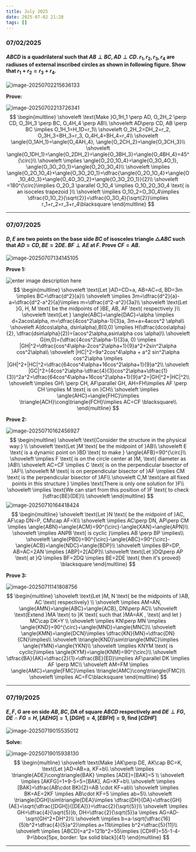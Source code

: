 ```yaml
---
title: July 2025
date: 2025-07-02 21:28
tags: []
---
```


### 07/02/2025

#### $ABCD$ is a quadrilateral such that $AB \perp BC, AD \perp CD$. $r_1, r_2, r_3, r_4$ are radiuses of external inscribed circles as shown in following figure. Show that $r_1+r_2=r_3+r_4$.

![image-20250702215636133](/assets/images/2025/image-20250702215636133.png)

**Prove:**

![image-20250702213726341](/assets/images/2025/image-20250702213726341.png)
$$
\begin{multline}
\shoveleft \text{Make }O_1H_1 \perp AD, O_2H_2 \perp CD, O_3H_3 \perp BC, O_4H_4 \perp AB\\
\shoveleft AD\perp CD, AB \perp BC \implies O_1H_1=H_1D=r_1\\
\shoveleft O_2H_2=DH_2=r_2, O_3H_3=BH_3=r_3, O_4H_4=BH_4=r_4\\
\shoveleft \angle{O_1AH_1}=\angle{O_4AH_4}, \angle{O_2CH_2}=\angle{O_3CH_3}\\
\shoveleft \angle{O_1DH_1}=\angle{O_2DH_2}=\angle{O_3BH_3}=\angle{O_4BH_4}=45^{\circ}\\
\shoveleft \implies \angle{O_2O_1O_4}=\angle{O_3O_4O_1}, \angle{O_3O_2O_1}=\angle{O_2O_3O_4}\\
\shoveleft \implies \angle{O_2O_1O_4}+\angle{O_3O_2O_1}=\dfrac{\angle{O_2O_1O_4}+\angle{O_1O_4O_3}+\angle{O_4O_3O_2}+\angle{O_3O_2O_1}}{2}\\
\shoveleft =180^{\circ}\implies O_2O_3 \parallel O_1O_4 \implies O_1O_2O_3O_4 \text{ is an isoceles trapezoid }\\
\shoveleft \implies O_1O_2=O_3O_4\implies \dfrac{O_1O_2}{\sqrt{2}}=\dfrac{O_3O_4}{\sqrt{2}}\implies r_1+r_2=r_3+r_4\blacksquare
\end{multline}
$$

---

### 07/07/2025

#### $D, E$ are two points on the base side $BC$ of isosceles triangle $\triangle{ABC}$ such that $AD=CD, BE=2DE$. $BF\perp AE$ at $F$. Prove $CF=AB$.

![image-20250707134145105](/assets/images/2025/image-20250707134145105.png)

**Prove 1:**

![enter image description here](/assets/images/2025/image-20250709200911203.png)
$$
\begin{multline}
\shoveleft \text{Let }AD=CD=a, AB=AC=d, BD=3m \implies BC=\dfrac{d^2}{a}\\
\shoveleft \implies 3m=\dfrac{d^2}{a}-a=\dfrac{d^2-a^2}{a}\implies m=\dfrac{d^2-a^2}{3a}\\
\shoveleft \text{Let }G, H, M \text{ be the midpoints of }BE, AB, AF \text{ respectively }\\
\shoveleft \text{Let } \angle{ABC}=\angle{DAC}=\alpha \implies d=2acos\alpha, m=\dfrac{4cos^2\alpha-1}{3}a, 3m+a=4acos^2 \alpha\\
\shoveleft A(dcos\alpha, dsin\alpha),B(0,0) \implies H(\dfrac{dcos\alpha}{2}, \dfrac{dsin\alpha}{2})=(acos^2\alpha,asin\alpha cos \alpha)\\
\shoveleft G(m,0)=(\dfrac{4cos^2\alpha-1}{3}a, 0) \implies |GH|^2=\dfrac{cos^4\alpha-2cos^2\alpha+1}{9}a^2+2sin^2\alpha cos^2\alpha\\
\shoveleft |HC|^2=9a^2cos^4\alpha + a^2 sin^2\alpha cos^2\alpha \implies |GH|^2+|HC|^2=\dfrac{64cos^4\alpha+16cos^2\alpha+1}{9}a^2\\
\shoveleft |GC|^2=(4cos^2\alpha-\dfrac{4}{3}cos^2\alpha+\dfrac{1}{3})^2a^2=\dfrac{64cos^4\alpha+16cos^2\alpha+1}{9}a^2=|GH|^2+|HC|^2\\
\shoveleft \implies GH\ \perp CH, AF\parallel GH, AH=FH\implies AF \perp CH \implies M \text{ is on }CH\\
\shoveleft \implies \angle{AHC}=\angle{FHC}\implies \triangle{ACH}\cong\triangle{FCH}\implies AC=CF \blacksquare\\
\end{multline}
$$

**Prove 2:**

![image-20250710162456927](/assets/images/2025/image-20250710162119734.png)
$$
\begin{multline}
\shoveleft \text{Consider the structure in the physical way:} \\
\shoveleft \text{Let }M \text{ be the midpoint of }AB\\
\shoveleft E \text{ is a dynamic point on }BD \text{ to make } \angle{AFB}=90^{\circ}\\
\shoveleft \implies F \text{ is on the circle center at }M, \text{ diameter as }AB\\
\shoveleft AC=CF \implies C \text{ is on the perpendicular bisector of }AF\\
\shoveleft M \text{ is on perpendicular bisector of }AF \implies CM \text{ is the perpendicular bisector of }AF\\
\shoveleft C,M \text{are all fixed points in this structure } \implies \text{There is only one solution for }F\\
\shoveleft \implies \text{We can start from this position of }F \text{ to check }\dfrac{BE}{DE}\\
\shoveleft
\end{multline}
$$
![image-20250710164418424](/assets/images/2025/image-20250710164418424.png)
$$
\begin{multline}
\shoveleft \text{Let }N \text{ be the midpoint of }AC, AF\cap DN=P, CM\cap AF=X\\
\shoveleft \implies AC\perp DN, AP\perp CM \implies \angle{ABN}=\angle{ACM}=90^{\circ}-\angle{XAN}=\angle{APN}\\
\shoveleft \implies ANPB \text{ is cyclic }\implies AB \perp BP \implies\\
\shoveleft \angle{PBD}=90^{\circ}-\angle{ABC}=90^{\circ}-\angle{ACB}=\angle{NDC}=\angle{BDP}\\
\shoveleft \implies BP=DP, AB=AC=2AN \implies [ABP]=2[ADP]\\
\shoveleft \text{Let }DQ\perp AP \text{ at }Q \implies BF=2DQ \implies BE=2DE \text{ then it's proved} \blacksquare
\end{multline}
$$

**Prove 3:**

![image-20250711141808756](/assets/images/2025/image-20250711141808756.png)
$$
\begin{multline}
\shoveleft \text{Let }M, N \text{ be the midpoints of }AB, AC \text{ respectively} \\
\shoveleft \implies AM=AN, \angle{AMN}=\angle{ABC}=\angle{ACB}, DN\perp AC\\
\shoveleft \text{Extend }MA \text{ to }K \text{ such that }MA=AK , \text{ and let } MC\cap DK=Y \\
\shoveleft \implies KN\perp MN \implies \angle{KND}=90^{\circ}+\angle{MND}=\angle{MNC}\\
\shoveleft \angle{KMN}=\angle{DCN}\implies \dfrac{KN}{MN}=\dfrac{DN}{CN}\implies\\
\shoveleft \triangle{KND}\sim\triangle{MNC}\implies \angle{YMN}=\angle{YKN}\\
\shoveleft \implies KNYM \text{ is cyclic}\implies \angle{KYM}=\angle{KNM}=90^{\circ}\\
\shoveleft \dfrac{BA}{AK}=\dfrac{2}{1}=\dfrac{BE}{ED}\implies AF\parallel DK \implies AF \perp MC\\
\shoveleft AM=FM \implies \angle{AMC}=\angle{FMC}\implies \triangle{AMC}\cong\triangle{FMC}\\
\shoveleft \implies AC=FC\blacksquare
\end{multline}
$$


---

### 07/19/2025

#### $E,F,G$ are on side $AB,BC,DA$ of square $ABCD$ respectively and $DE\perp FG, DE\cap FG=H$, $[AEHG]=1, [DGH]=4, [EBFH]=9$, find $[CDHF]$

![image-20250719015535012](/assets/images/2025/image-20250719015535012.png)

**Solve:**

![image-20250719015938130](/assets/images/2025/image-20250719015938130.png)
$$
\begin{multline}
\shoveleft \text{Make }AK\perp DE, AK\cap BC=K, \text{Let }AD=AB=a, KF=b\\
\shoveleft \implies \triangle{ADE}\cong\triangle{BAK} \implies [ADE]=[BAK]=5 \\
\shoveleft \implies [AKFG]=1+9-5=5=[BAK], AG=KF=b\\
\shoveleft \implies [BAK]=\dfrac{AB\cdot BK}{2}=AB \cdot KF=ab\\
\shoveleft \implies BK=AE=2KF \implies AB\cdot KF=5 \implies ab=5\\
\shoveleft \triangle{DGH}\sim\triangle{DEA}\implies \dfrac{DH}{DA}=\dfrac{GH}{AE}=\sqrt{\dfrac{[DGH]}{[DEA]}}=\dfrac{2}{\sqrt{5}}\\
\shoveleft \implies GH=\dfrac{4}{\sqrt{5}}b, DH=\dfrac{2}{\sqrt{5}}a \implies AG=AD-\sqrt{GH^2+DH^2}\\
\shoveleft \implies b=a-\sqrt{\dfrac{16}{5}b^2+\dfrac{4}{5}a^2}\implies a=11b\implies b^2=\dfrac{5}{11}\\
\shoveleft \implies [ABCD]=a^2=121b^2=55\implies [CDHF]=55-1-4-9=\bbox[5px, border: 1px solid black]{41}
\end{multline}
$$

---

